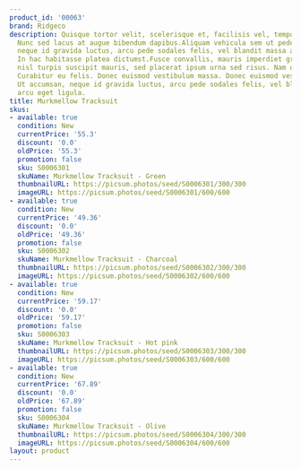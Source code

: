```yaml
---
product_id: '00063'
brand: Ridgeco
description: Quisque tortor velit, scelerisque et, facilisis vel, tempor sed, urna.
  Nunc sed lacus at augue bibendum dapibus.Aliquam vehicula sem ut pede. Ut accumsan,
  neque id gravida luctus, arcu pede sodales felis, vel blandit massa arcu eget ligula.
  In hac habitasse platea dictumst.Fusce convallis, mauris imperdiet gravida bibendum,
  nisl turpis suscipit mauris, sed placerat ipsum urna sed risus. Nam quis lacus.
  Curabitur eu felis. Donec euismod vestibulum massa. Donec euismod vestibulum massa.
  Ut accumsan, neque id gravida luctus, arcu pede sodales felis, vel blandit massa
  arcu eget ligula.
title: Murkmellow Tracksuit
skus:
- available: true
  condition: New
  currentPrice: '55.3'
  discount: '0.0'
  oldPrice: '55.3'
  promotion: false
  sku: S0006301
  skuName: Murkmellow Tracksuit - Green
  thumbnailURL: https://picsum.photos/seed/S0006301/300/300
  imageURL: https://picsum.photos/seed/S0006301/600/600
- available: true
  condition: New
  currentPrice: '49.36'
  discount: '0.0'
  oldPrice: '49.36'
  promotion: false
  sku: S0006302
  skuName: Murkmellow Tracksuit - Charcoal
  thumbnailURL: https://picsum.photos/seed/S0006302/300/300
  imageURL: https://picsum.photos/seed/S0006302/600/600
- available: true
  condition: New
  currentPrice: '59.17'
  discount: '0.0'
  oldPrice: '59.17'
  promotion: false
  sku: S0006303
  skuName: Murkmellow Tracksuit - Hot pink
  thumbnailURL: https://picsum.photos/seed/S0006303/300/300
  imageURL: https://picsum.photos/seed/S0006303/600/600
- available: true
  condition: New
  currentPrice: '67.89'
  discount: '0.0'
  oldPrice: '67.89'
  promotion: false
  sku: S0006304
  skuName: Murkmellow Tracksuit - Olive
  thumbnailURL: https://picsum.photos/seed/S0006304/300/300
  imageURL: https://picsum.photos/seed/S0006304/600/600
layout: product
---
```

